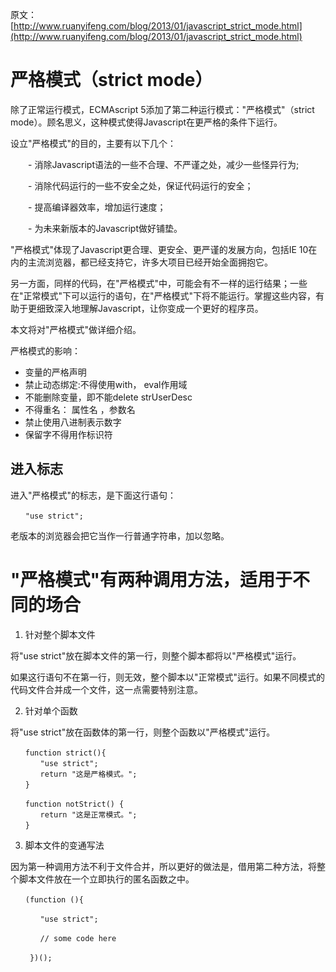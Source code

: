 
原文： [http://www.ruanyifeng.com/blog/2013/01/javascript_strict_mode.html](http://www.ruanyifeng.com/blog/2013/01/javascript_strict_mode.html)

# 严格模式（strict mode）

除了正常运行模式，ECMAscript 5添加了第二种运行模式："严格模式"（strict mode）。顾名思义，这种模式使得Javascript在更严格的条件下运行。

设立"严格模式"的目的，主要有以下几个：

　　- 消除Javascript语法的一些不合理、不严谨之处，减少一些怪异行为;

　　- 消除代码运行的一些不安全之处，保证代码运行的安全；

　　- 提高编译器效率，增加运行速度；

　　- 为未来新版本的Javascript做好铺垫。

"严格模式"体现了Javascript更合理、更安全、更严谨的发展方向，包括IE 10在内的主流浏览器，都已经支持它，许多大项目已经开始全面拥抱它。

另一方面，同样的代码，在"严格模式"中，可能会有不一样的运行结果；一些在"正常模式"下可以运行的语句，在"严格模式"下将不能运行。掌握这些内容，有助于更细致深入地理解Javascript，让你变成一个更好的程序员。

本文将对"严格模式"做详细介绍。

严格模式的影响：

- 变量的严格声明
- 禁止动态绑定:不得使用with， eval作用域
- 不能删除变量，即不能delete strUserDesc
- 不得重名： 属性名 ，参数名
- 禁止使用八进制表示数字
- 保留字不得用作标识符



## 进入标志

进入"严格模式"的标志，是下面这行语句：
```
　　"use strict";
```
老版本的浏览器会把它当作一行普通字符串，加以忽略。


# "严格模式"有两种调用方法，适用于不同的场合

1. 针对整个脚本文件

将"use strict"放在脚本文件的第一行，则整个脚本都将以"严格模式"运行。

如果这行语句不在第一行，则无效，整个脚本以"正常模式"运行。如果不同模式的代码文件合并成一个文件，这一点需要特别注意。

2. 针对单个函数

将"use strict"放在函数体的第一行，则整个函数以"严格模式"运行。

```
　　function strict(){
　　　　"use strict";
　　　　return "这是严格模式。";
　　}

　　function notStrict() {
　　　　return "这是正常模式。";
　　}
```

3. 脚本文件的变通写法

因为第一种调用方法不利于文件合并，所以更好的做法是，借用第二种方法，将整个脚本文件放在一个立即执行的匿名函数之中。

```
　　(function (){

　　　　"use strict";

　　　　// some code here

　　 })();
```